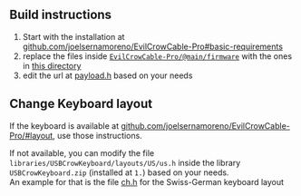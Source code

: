## Build instructions

1. Start with the installation at [github.com/joelsernamoreno/EvilCrowCable-Pro#basic-requirements](https://github.com/joelsernamoreno/EvilCrowCable-Pro?tab=readme-ov-file#basic-requirements)
2. replace the files inside [`EvilCrowCable-Pro/@main/firmware`](https://github.com/joelsernamoreno/EvilCrowCable-Pro/tree/main/firmware) with the ones in [this directory](/evil_crow_cable)
3. edit the url at [payload.h](payload.h#L50) based on your needs


## Change Keyboard layout

If the keyboard is available at [github.com/joelsernamoreno/EvilCrowCable-Pro/#layout](https://github.com/joelsernamoreno/EvilCrowCable-Pro/tree/main?tab=readme-ov-file#layouts), use those instructions.

If not available, you can modify the file `libraries/USBCrowKeyboard/layouts/US/us.h` inside the library `USBCrowKeyboard.zip` (installed at `1.`) based on your needs. \
An example for that is the file [ch.h](/files/ch.h) for the Swiss-German keyboard layout
